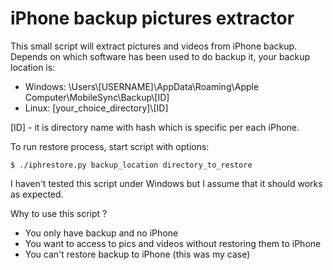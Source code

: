 # iPhone backup pictures extractor

This small script will extract pictures and videos from iPhone backup. Depends on which software has been used to do backup it, your backup location is:

* Windows: \Users\\[USERNAME]\AppData\Roaming\Apple Computer\MobileSync\Backup\\[ID]
* Linux: [your_choice_directory]\\[ID]

[ID] - it is directory name with hash which is specific per each iPhone.

To run restore process, start script with options:
```
$ ./iphrestore.py backup_location directory_to_restore
```

I haven't tested this script under Windows but I assume that it should works as expected.

Why to use this script ?
* You only have backup and no iPhone
* You want to access to pics and videos without restoring them to iPhone
* You can't restore backup to iPhone (this was my case)